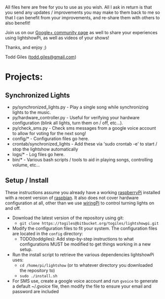 All files here are free for you to use as you wish.  All I ask in return is
that you send any updates / improvements you may make to them back to me so
that I can benefit from your improvements, and re-share them with others to
also benefit!

Join us on our [Google+ community page](https://plus.google.com/communities/101789596301454731630)
as well to share your experiences using lightshowPi, as well as videos of your shows!

Thanks, and enjoy ;)

Todd Giles ([todd.giles@gmail.com](mailto:todd.giles@gmail.com))

Projects:
=========

Synchronized Lights
-------------------

* py/synchronized_lights.py - Play a single song while synchronizing lights to the music.
* py/hardware_controller.py - Useful for verifying your hardware configuration (blink all lights, turn them on / off, etc...).
* py/check_sms.py - Check sms messages from a google voice account to allow for voting for the next song!
* config/* - Configuration files go here.
* crontab/synchronized_lights - Add these via 'sudo crontab -e' to start / stop the lightshow automatically
* logs/* - Log files go here.
* bin/* - Various bash scripts / tools to aid in playing songs, controlling volume, etc...

Setup / Install
-------------

These instructions assume you already have a working [raspberryPi](http://www.raspberrypi.org/) installed with a recent
version of [raspbian](http://www.raspbian.org/).  It also does not cover hardware configuration at all, other than we
use [wiringPi](http://wiringpi.com/) to control turning lights on and off.

* Download the latest version of the repository using git:
    - `git clone https://togiles@bitbucket.org/togiles/lightshowpi.git`	
* Modify the configuration files to fit your system.  The configuration files are located in the `config` directory:
	- TODO(toddgiles): Add step-by-step instructions to what configurations MUST be modified to get things working in a new setup.
* Run the install script to retrieve the various dependencies lightshowPi uses:
    - `cd /home/pi/lightshow` (or to whatever directory you downloaded the repository to)
	- `sudo ./install.sh`
* For SMS use, create a google voice account and run `gvoice` to generate a default ~/.gvoice file, then modify the file to ensure your email and password are included
